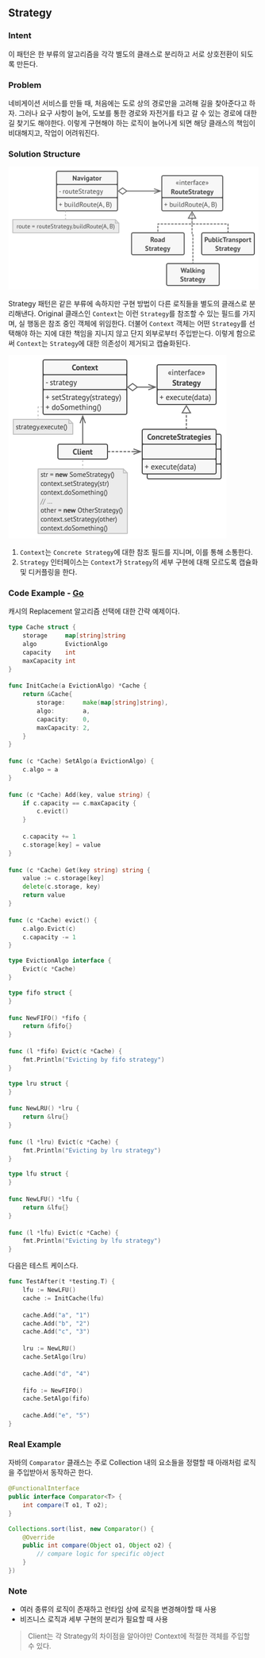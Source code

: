 ## Strategy

### Intent

이 패턴은 한 부류의 알고리즘을 각각 별도의 클래스로 분리하고 서로 상호전환이 되도록 만든다.

### Problem

네비게이션 서비스를 만들 때, 처음에는 도로 상의 경로만을 고려해 길을 찾아준다고 하자. 그러나 요구 사항이 늘어, 도보를 통한 경로와 자전거를 타고 갈 수 있는 경로에 대한 길 찾기도 해야한다. 이렇게 구현해야 하는 로직이 늘어나게 되면 해당 클래스의 책임이 비대해지고, 작업이 어려워진다.

### Solution Structure

![Example Solution[^1]](images/strategy-solution.png)

Strategy 패턴은 같은 부류에 속하지만 구현 방법이 다른 로직들을 별도의 클래스로 분리해낸다. Original 클래스인 `Context`는 이런 `Strategy`를 참조할 수 있는 필드를 가지며, 실 행동은 참조 중인 객체에 위임한다. 더불어 `Context` 객체는 어떤 `Strategy`를 선택해야 하는 지에 대한 책임을 지니지 않고 단지 외부로부터 주입받는다. 이렇게 함으로써 `Context`는 `Strategy`에 대한 의존성이 제거되고 캡슐화된다.

![Solution Structure[^1]](images/strategy-structure.png)

1. `Context`는 `Concrete Strategy`에 대한 참조 필드를 지니며, 이를 통해 소통한다.
2. `Strategy` 인터페이스는 `Context`가 `Strategy`의 세부 구현에 대해 모르도록 캡슐화 및 디커플링을 한다.

### Code Example - [Go](https://github.com/joonparkhere/records/tree/main/design-pattern/project/hello-behavioral-pattern/strategy)

캐시의 Replacement 알고리즘 선택에 대한 간략 예제이다.

```go
type Cache struct {
	storage     map[string]string
	algo        EvictionAlgo
	capacity    int
	maxCapacity int
}

func InitCache(a EvictionAlgo) *Cache {
	return &Cache{
		storage:     make(map[string]string),
		algo:        a,
		capacity:    0,
		maxCapacity: 2,
	}
}

func (c *Cache) SetAlgo(a EvictionAlgo) {
	c.algo = a
}

func (c *Cache) Add(key, value string) {
	if c.capacity == c.maxCapacity {
		c.evict()
	}

	c.capacity += 1
	c.storage[key] = value
}

func (c *Cache) Get(key string) string {
	value := c.storage[key]
	delete(c.storage, key)
	return value
}

func (c *Cache) evict() {
	c.algo.Evict(c)
	c.capacity -= 1
}
```

```go
type EvictionAlgo interface {
	Evict(c *Cache)
}
```

```go
type fifo struct {
}

func NewFIFO() *fifo {
	return &fifo{}
}

func (l *fifo) Evict(c *Cache) {
	fmt.Println("Evicting by fifo strategy")
}
```

```go
type lru struct {
}

func NewLRU() *lru {
	return &lru{}
}

func (l *lru) Evict(c *Cache) {
	fmt.Println("Evicting by lru strategy")
}
```

```go
type lfu struct {
}

func NewLFU() *lfu {
	return &lfu{}
}

func (l *lfu) Evict(c *Cache) {
	fmt.Println("Evicting by lfu strategy")
}
```

다음은 테스트 케이스다.

```go
func TestAfter(t *testing.T) {
	lfu := NewLFU()
	cache := InitCache(lfu)

	cache.Add("a", "1")
	cache.Add("b", "2")
	cache.Add("c", "3")

	lru := NewLRU()
	cache.SetAlgo(lru)

	cache.Add("d", "4")

	fifo := NewFIFO()
	cache.SetAlgo(fifo)

	cache.Add("e", "5")
}
```

### Real Example

자바의 `Comparator` 클래스는 주로 Collection 내의 요소들을 정렬할 때 아래처럼 로직을 주입받아서 동작하곤 한다.

```java
@FunctionalInterface
public interface Comparator<T> {
    int compare(T o1, T o2);
}
```

```java
Collections.sort(list, new Comparator() {
    @Override
    public int compare(Object o1, Object o2) {
        // compare logic for specific object
    }
})
```

### Note

- 여러 종류의 로직이 존재하고 런타임 상에 로직을 변경해야할 때 사용
- 비즈니스 로직과 세부 구현의 분리가 필요할 때 사용

> Client는 각 Strategy의 차이점을 알아야만 Context에 적절한 객체를 주입할 수 있다.

[^1]: [Strategy Origin](https://refactoring.guru/design-patterns/strategy)